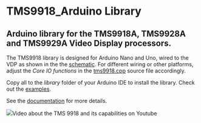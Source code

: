 # TMS9918_Arduino Library
## Arduino library for the TMS9918A, TMS9928A and TMS9929A Video Display processors.

The TMS9918 library is designed for Arduino Nano and Uno, wired to the VDP as shown in the the [schematic](/schematic/schematic.pdf). For different wiring or other platforms, adjust the *Core IO functions* in the [tms9918.cpp](src/tms9918.cpp) source file accordingly.

Copy all to the *library* folder of your Arduino IDE to install the library. Check out the [examples](/examples/readme.md).

See the [documentation](html/tms9918_8h.html) for more details.

<img src = https://youtu.be/smgGB_CsXns>Video about the TMS 9918 and its capabilities on Youtube</img>
